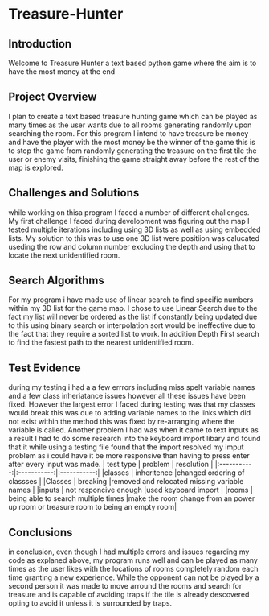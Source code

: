 # Treasure-Hunter
## Introduction
Welcome to Treasure Hunter a text based python game where the aim is to have the most money at the end
## Project Overview
I plan to create a text based treasure hunting game which can be played as many times as the user wants due to all rooms generating randomly upon searching the room. For this program I intend to have treasure be money and have the player with the most money be the winner of the game this is to stop the game from randomly generating the treasure on the first tile the user or enemy visits, finishing the game straight away before the rest of the map is explored.
## Challenges and Solutions
while working on thisa program I faced a number of different challenges. 
My first challenge I faced during development was figuring out the map I tested multiple iterations including using 3D lists as well as using embedded lists. My solution to this was to use one 3D list were positiion was calucated useding the row and column number excluding the depth and using that to locate the next unidentified room.
## Search Algorithms
For my program i have made use of linear search to find specific numbers within my 3D list for the game map. I chose to use Linear Search due to the fact my list will never be ordered as the list if constantly being updated due to this using binary search or interpolation sort would be ineffective due to the fact that they require a sorted list to work. In addition Depth First search to find the fastest path to the nearest unidentified room.
## Test Evidence
during my testing i had a a few errrors including miss spelt variable names and a few class inheriatance issues however all these issues have been fixed. However the largest error I faced during testing was that my classes would break this was due to adding variable names to the links which did not exist within the method this was fixed by re-arranging where the variable is called. Another problem I had was when it came to text inputs as a result I had to do some research into the keyboard import libary and found that it while using a testing file found that the import resolved my imput problem as i could have it be more responsive than having to press enter after every input was made.
| test type       | problem     | resolution  |
|:-----------:|:-----------:|:-----------:|
|classes       | inheritence |changed ordering of classses |
|Classes       | breaking    |removed and relocated missing variable names |
|inputs        | not responcive enough |used keyboard import |
|rooms         | being able to search multiple times |make the room change from an power up room or treasure room to being an empty room|
## Conclusions
in conclusion, even though I had multiple errors and issues regarding my code as explaned above, my program runs well and can be played as many times as the user likes with the locations of rooms completely random each time granting a new experience. While the opponent can not be played by a second person it was made to move arround the rooms and search for treasure and is capable of avoiding traps if the tile is already descovered opting to avoid it unless it is surrounded by traps.
